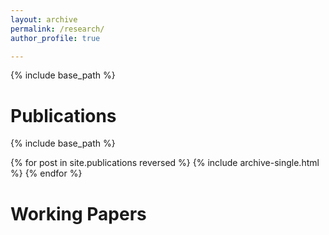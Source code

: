 ```yaml
---
layout: archive
permalink: /research/
author_profile: true

---
```


{% include base_path %}


Publications
======
{% include base_path %}

{% for post in site.publications reversed %}
  {% include archive-single.html %}
{% endfor %}
  
Working Papers
======

  

